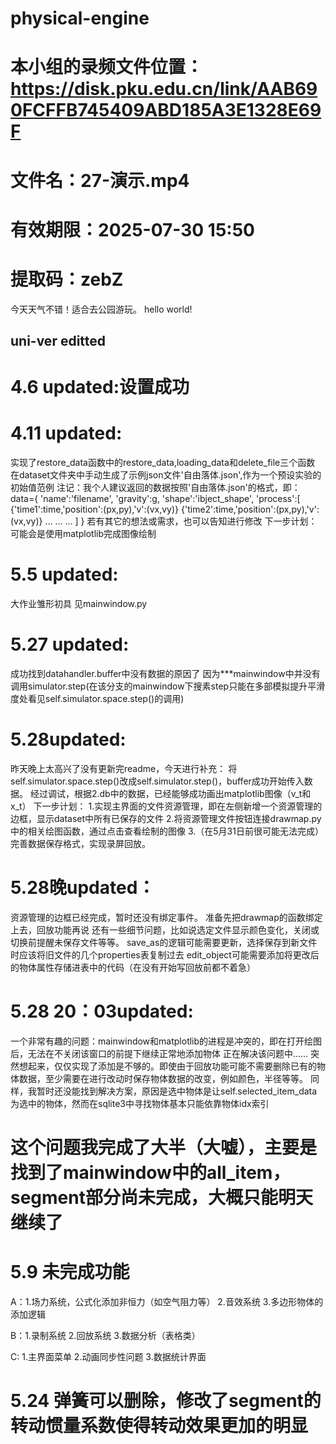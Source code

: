 # physical-engine



# 本小组的录频文件位置：https://disk.pku.edu.cn/link/AAB690FCFFB745409ABD185A3E1328E69F
# 文件名：27-演示.mp4
# 有效期限：2025-07-30 15:50
# 提取码：zebZ

今天天气不错！适合去公园游玩。
hello world!

## uni-ver editted

# 4.6 updated:设置成功

# 4.11 updated:

实现了restore_data函数中的restore_data,loading_data和delete_file三个函数
在dataset文件夹中手动生成了示例json文件'自由落体.json',作为一个预设实验的初始值范例
注记：我个人建议返回的数据按照'自由落体.json'的格式，即：
data={
    'name':'filename',
    'gravity':g,
    'shape':'ibject_shape',
    'process':[
        {'time1':time,'position':(px,py),'v':(vx,vy)}
        {'time2':time,'position':(px,py),'v':(vx,vy)}
        …
        …
        …
    ]
}
若有其它的想法或需求，也可以告知进行修改
下一步计划：可能会是使用matplotlib完成图像绘制


# 5.5 updated:

大作业雏形初具
见mainwindow.py


# 5.27 updated:

成功找到datahandler.buffer中没有数据的原因了
因为***mainwindow中并没有调用simulator.step(在该分支的mainwindow下搜素step只能在多部模拟提升平滑度处看见self.simulator.space.step()的调用)
# 5.28updated:
昨天晚上太高兴了没有更新完readme，今天进行补充：
将self.simulator.space.step()改成self.simulator.step()，buffer成功开始传入数据。
经过调试，根据2.db中的数据，已经能够成功画出matplotlib图像（v_t和x_t）
下一步计划：
1.实现主界面的文件资源管理，即在左侧新增一个资源管理的边框，显示dataset中所有已保存的文件
2.将资源管理文件按钮连接drawmap.py中的相关绘图函数，通过点击查看绘制的图像
3.（在5月31日前很可能无法完成）完善数据保存格式，实现录屏回放。

# 5.28晚updated：
资源管理的边框已经完成，暂时还没有绑定事件。
准备先把drawmap的函数绑定上去，回放功能再说
还有一些细节问题，比如说选定文件显示颜色变化，关闭或切换前提醒未保存文件等等。
save_as的逻辑可能需要更新，选择保存到新文件时应该将旧文件的几个properties表复制过去
edit_object可能需要添加将更改后的物体属性存储进表中的代码（在没有开始写回放前都不着急）

# 5.28 20：03updated:
一个非常有趣的问题：mainwindow和matplotlib的进程是冲突的，即在打开绘图后，无法在不关闭该窗口的前提下继续正常地添加物体
正在解决该问题中……
突然想起来，仅仅实现了添加是不够的。即使由于回放功能可能不需要删除已有的物体数据，至少需要在进行改动时保存物体数据的改变，例如颜色，半径等等。
同样，我暂时还没能找到解决方案，原因是选中物体是让self.selected_item_data为选中的物体，然而在sqlite3中寻找物体基本只能依靠物体idx索引

这个问题我完成了大半（大嘘），主要是找到了mainwindow中的all_item，
segment部分尚未完成，大概只能明天继续了
=======

# 5.9 未完成功能

A：1.场力系统，公式化添加非恒力（如空气阻力等）
   2.音效系统
   3.多边形物体的添加逻辑
   
B：1.录制系统
   2.回放系统
   3.数据分析（表格类）

C: 1.主界面菜单
   2.动画同步性问题
   3.数据统计界面

# 5.24 弹簧可以删除，修改了segment的转动惯量系数使得转动效果更加的明显




